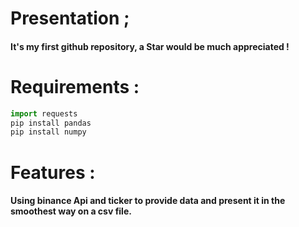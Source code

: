 #  Presentation ; 
#### It's my first github repository, a Star would be much appreciated ! 

#  Requirements : 
```python
import requests
pip install pandas
pip install numpy
```
#  Features : 

#### Using binance Api and ticker to provide data and present it in the smoothest way on a csv file.
